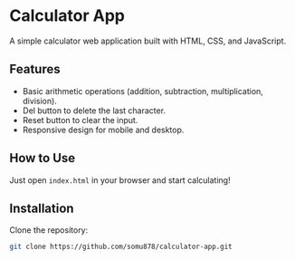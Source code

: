 # Calculator App

A simple calculator web application built with HTML, CSS, and JavaScript.

## Features

- Basic arithmetic operations (addition, subtraction, multiplication, division).
- Del button to delete the last character.
- Reset button to clear the input.
- Responsive design for mobile and desktop.

## How to Use

Just open `index.html` in your browser and start calculating!

## Installation

Clone the repository:

```bash
git clone https://github.com/somu878/calculator-app.git
